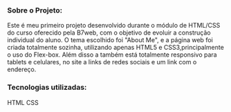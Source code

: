 ### Sobre o Projeto:

Este é meu primeiro projeto desenvolvido durante o módulo de HTML/CSS do curso oferecido pela B7web, com o objetivo de evoluir a construção individual do aluno. O tema escolhido foi "About Me", e a página web foi criada totalmente sozinha, utilizando apenas HTML5 e CSS3,principalmente o uso do Flex-box. Além disso a também está totalmente responsivo para tablets e celulares, no site a links de redes sociais e um link com o endereço.

### Tecnologias utilizadas:

HTML
CSS


